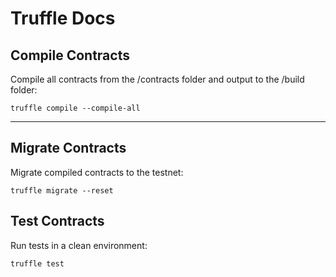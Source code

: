 # Truffle Docs

## Compile Contracts
Compile all contracts from the /contracts folder and output to the /build folder:
```
truffle compile --compile-all
```

---

## Migrate Contracts 
Migrate compiled contracts to the testnet:
```
truffle migrate --reset
```

## Test Contracts 
Run tests in a clean environment:
```
truffle test
```